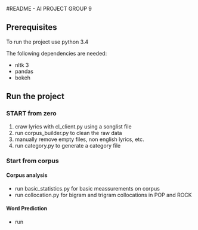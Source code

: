 #README - AI PROJECT GROUP 9

## Prerequisites
To run the project use python 3.4

The following dependencies are needed:

- nltk 3
- pandas
- bokeh

## Run the project

### START from zero

1. craw lyrics with cl_client.py using a songlist file
2. run corpus_builder.py to clean the raw data
3. manually remove empty files, non english lyrics, etc.
4. run category.py to generate a category file

### Start from corpus

#### Corpus analysis

- run basic_statistics.py for basic meassurements on corpus
- run collocation.py for bigram and trigram collocations in POP and ROCK

#### Word Prediction

- run

